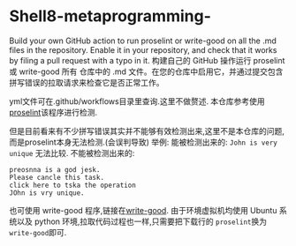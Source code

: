 # Shell8-metaprogramming-
Build your own GitHub action to run proselint or write-good on all the .md files in the repository. Enable it in your repository, and check that it works by filing a pull request with a typo in it. 构建自己的 GitHub 操作运行 proselint 或 write-good 所有 仓库中的 .md 文件。在您的仓库中启用它，并通过提交包含拼写错误的拉取请求来检查它是否正常工作。

yml文件可在.github/workflows目录里查询.这里不做赘述.
本仓库参考使用[proselint](https://github.com/amperser/proselint)该程序进行检测.

但是目前看来有不少拼写错误其实并不能够有效检测出来,这里不是本仓库的问题,而是proselint本身无法检测.(会误判导致)
举例:
能被检测出来的:
``John is very unique``
无法比较.
不能被检测出来的:

```
preosnna is a god jesk.
Please cancle this task.
click here to tska the operation
JOhn is vry unique.
```
也可使用 write-good 程序,链接在[write-good](https://github.com/btford/write-good).
由于环境虚拟机均使用 Ubuntu 系统以及 python 环境,拉取代码过程也一样,只需要把下载行的 ``proselint``换为 ``write-good``即可.
